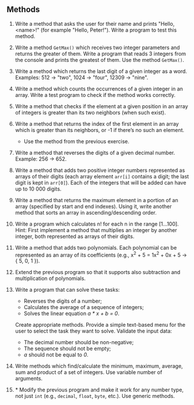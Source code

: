 ## Methods

1. Write a method that asks the user for their name and prints "Hello, &lt;name&gt;!" (for example "Hello, Peter!"). Write a program to test this method.
1. Write a method `GetMax()` which receives two integer parameters and returns the greater of them. Write a program that reads 3 integers from the console and prints the greatest of them. Use the method `GetMax()`.
1. Write a method which returns the last digit of a given integer as a word. Examples: 512 -> "two", 1024 -> "four", 12309 -> "nine".
1. Write a method which counts the occurrences of a given integer in an array. Write a test program to check if the method works correctly.
1. Write a method that checks if the element at a given position in an array of integers is greater than its two neighbors (when such exist).
1. Write a method that returns the index of the first element in an array which is greater than its neighbors, or -1 if there’s no such an element.
   * Use the method from the previous exercise.
1. Write a method that reverses the digits of a given decimal number. Example: 256 -> 652.
1. Write a method that adds two positive integer numbers represented as arrays of their digits (each array element `arr[i]` contains a digit; the last digit is kept in `arr[0]`). Each of the integers that will be added can have up to 10 000 digits.
1. Write a method that returns the maximum element in a portion of an array (specified by start and end indexes). Using it, write another method that sorts an array in ascending/descending order.
1. Write a program which calculates n! for each n in the range [1...100]. Hint: First implement a method that multiplies an integer by another integer, both represented as arrays of their digits.
1. Write a method that adds two polynomials. Each polynomial can be represented as an array of its coefficients (e.g., x<sup>2</sup> + 5 = 1x<sup>2</sup> + 0x + 5 -> { 5, 0, 1 }).
1. Extend the previous program so that it supports also subtraction and multiplication of polynomials.
1. Write a program that can solve these tasks:
    * Reverses the digits of a number;
    * Calculates the average of a sequence of integers;
    * Solves the linear equation _a * x + b = 0_.

    Create appropriate methods. Provide a simple text-based menu for the user to select the task they want to solve. Validate the input data:
    * The decimal number should be non-negative;
    * The sequence should not be empty;
    * *a* should not be equal to *0*.
1. Write methods which find/calculate the minimum, maximum, average, sum and product of a set of integers. Use variable number of arguments.
1. \* Modify the previous program and make it work for any number type, not just `int` (e.g., `decimal`, `float`, `byte`, etc.). Use generic methods.
